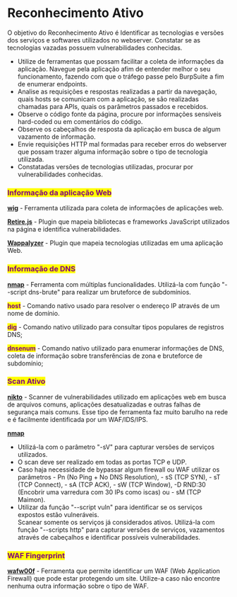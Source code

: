 # Reconhecimento Ativo

O objetivo do Reconhecimento Ativo é Identificar as tecnologias e versões dos serviços e softwares utilizados no webserver. Constatar se as tecnologias vazadas possuem vulnerabilidades conhecidas.

* Utilize de ferramentas que possam facilitar a coleta de informações da aplicação. Navegue pela aplicação afim de entender melhor o seu funcionamento, fazendo com que o tráfego passe pelo BurpSuite a fim de enumerar endpoints.
* Analise as requisições e respostas realizadas a partir da navegação, quais hosts se comunicam com a aplicação, se são realizadas chamadas para APIs, quais os parâmetros passados e recebidos.
* Observe o código fonte da página, procure por informações sensíveis hard-coded ou em comentários do código.
* Observe os cabeçalhos de resposta da aplicação em busca de algum vazamento de informação.
* Envie requisições HTTP mal formadas para receber erros do webserver que possam trazer alguma informação sobre o tipo de tecnologia utilizada.
* Constatadas versões de tecnologias utilizadas, procurar por vulnerabilidades conhecidas.

### <mark style="color:purple;">Informação da aplicação Web</mark>

[**wig**](https://github.com/jekyc/wig) - Ferramenta utilizada para coleta de informações de aplicações web.

[**Retire.js**](https://github.com/RetireJS/retire.js) - Plugin que mapeia bibliotecas e frameworks JavaScript utilizados na página e identifica vulnerabilidades.

[**Wappalyzer**](https://www.wappalyzer.com/) - Plugin que mapeia tecnologias utilizadas em uma aplicação Web.

### <mark style="color:purple;">Informação de DNS</mark>

[**nmap**](https://nmap.org/) - Ferramenta com múltiplas funcionalidades. Utilizá-la com função "--script dns-brute" para realizar um bruteforce de subdomínios.

<mark style="color:purple;">**host**</mark> - Comando nativo usado para resolver o endereço IP através de um nome de domínio.

<mark style="color:purple;">**dig**</mark> - Comando nativo utilizado para consultar tipos populares de registros DNS;&#x20;

<mark style="color:purple;">**dnsenum**</mark> - Comando nativo utilizado para enumerar informações de DNS, coleta de informação sobre transferências de zona e bruteforce de subdomínio;

### <mark style="color:purple;">Scan Ativo</mark>

[**nikto**](https://github.com/sullo/nikto) - Scanner de vulnerabilidades utilizado em aplicações web em busca de arquivos comuns, aplicações desatualizadas e outras falhas de segurança mais comuns. Esse tipo de ferramenta faz muito barulho na rede e é facilmente identificada por um WAF/IDS/IPS.

[**nmap**](https://nmap.org/)

* Utilizá-la com o parâmetro "-sV" para capturar versões de serviços utilizados.&#x20;
* O scan deve ser realizado em todas as portas TCP e UDP.&#x20;
* Caso haja necessidade de bypassar algum firewall ou WAF utilizar os parâmetros - Pn (No Ping + No DNS Resolution), - sS (TCP SYN), - sT (TCP Connect), - sA (TCP ACK), - sW (TCP Window), -D RND:30 (Encobrir uma varredura com 30 IPs como iscas) ou - sM (TCP Maimon).&#x20;
* Utilizar da função "--script vuln" para identificar se os serviços expostos estão vulneráveis. \
  Scanear somente os serviços já considerados ativos. Utilizá-la com função "--scripts http" para capturar versões de serviços, vazamentos através de cabeçalhos e identificar possíveis vulnerabilidades.

### <mark style="color:purple;">WAF Fingerprint</mark> 

[**wafw00f**](https://github.com/EnableSecurity/wafw00f) - Ferramenta que permite identificar um WAF (Web Application Firewall) que pode estar protegendo um site. Utilize-a caso não encontre nenhuma outra informação sobre o tipo de WAF.
